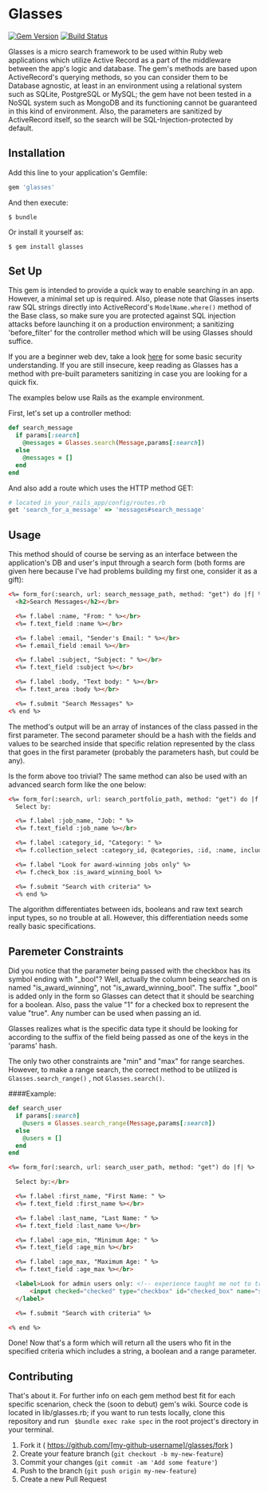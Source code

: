 # Glasses
[![Gem Version](https://badge.fury.io/rb/glasses.svg)](http://badge.fury.io/rb/glasses) [![Build Status](https://travis-ci.org/otamm/Glasses.svg?branch=master)](https://travis-ci.org/otamm/Glasses)

Glasses is a micro search framework to be used within Ruby web applications which utilize Active Record as a part of the middleware between the app's logic and database.
The gem's methods are based upon ActiveRecord's querying methods, so you can consider them to be Database agnostic, at least in an environment using a relational system such as SQLite, PostgreSQL or MySQL; the gem have not been tested in a NoSQL system such as MongoDB and its functioning cannot be guaranteed in this kind of environment.
Also, the parameters are sanitized by ActiveRecord itself, so the search will be SQL-Injection-protected by default.

## Installation

Add this line to your application's Gemfile:

```ruby
gem 'glasses'
```

And then execute:

    $ bundle

Or install it yourself as:

    $ gem install glasses

## Set Up
This gem is intended to provide a quick way to enable searching in an app.
However, a minimal set up is required. Also, please note that Glasses inserts raw SQL strings directly into ActiveRecord's ```ModelName.where()``` method of the Base class, so make sure you are protected against SQL injection attacks before launching it on a production environment; a sanitizing 'before_filter' for the controller method which will be using Glasses should suffice.

If you are a beginner web dev, take a look [here](http://guides.rubyonrails.org/security.html#sql-injection) for some basic security understanding. If you are still insecure, keep reading as Glasses has a method with pre-built parameters sanitizing in case you are looking for a quick fix.

The examples below use Rails as the example environment.

First, let's set up a controller method:

```ruby
def search_message
  if params[:search]
    @messages = Glasses.search(Message,params[:search])
  else
    @messages = []
  end
end
```

And also add a route which uses the HTTP method GET:

```ruby
# located in your_rails_app/config/routes.rb
get 'search_for_a_message' => 'messages#search_message'
```

## Usage

This method should of course be serving as an interface between
the application's DB and user's input through a search form
(both forms are given here because I've had problems building
my first one, consider it as a gift):

```html
<%= form_for(:search, url: search_message_path, method: "get") do |f| %>
  <h2>Search Messages</h2></br>

  <%= f.label :name, "From: " %></br>
  <%= f.text_field :name %></br>

  <%= f.label :email, "Sender's Email: " %></br>
  <%= f.email_field :email %></br>

  <%= f.label :subject, "Subject: " %></br>
  <%= f.text_field :subject %></br>

  <%= f.label :body, "Text body: " %></br>
  <%= f.text_area :body %></br>

  <%= f.submit "Search Messages" %>
<% end %>
```

The method's output will be an array of instances of the class
passed in the first parameter. The second parameter should be a
hash with the fields and values to be searched inside that specific
relation represented by the class that goes in the first parameter
(probably the parameters hash, but could be any).

Is the form above too trivial? The same method can also be used with an advanced search form
like the one below:

```html
<%= form_for(:search, url: search_portfolio_path, method: "get") do |f| %>
  Select by:

  <%= f.label :job_name, "Job: " %>
  <%= f.text_field :job_name %></br>

  <%= f.label :category_id, "Category: " %>
  <%= f.collection_select :category_id, @categories, :id, :name, include_blank: "All"  %></br>

  <%= f.label "Look for award-winning jobs only" %>
  <%= f.check_box :is_award_winning_bool %>

  <%= f.submit "Search with criteria" %>
  <% end %>
```

The algorithm differentiates between ids, booleans and raw text search input types,
so no trouble at all. However, this differentiation needs some really basic specifications.

## Paremeter Constraints
Did you notice that the parameter being passed with the checkbox has its symbol ending with "_bool"?
Well, actually the column being searched on is named "is_award_winning", not "is_award_winning_bool".
The suffix "_bool" is added only in the form so Glasses can detect that it should be searching for a boolean. Also, pass the value "1" for a checked box to represent the value "true". Any number can be used when passing an id.

Glasses realizes what is the specific data type it should be looking for according to the suffix of the field being passed as one of the keys in the 'params' hash.

The only two other constraints are "min" and "max" for range searches. However, to make a range search, the correct method to be utilized is ``` Glasses.search_range() ``` , not ``` Glasses.search() ```.

####Example:

```ruby
def search_user
  if params[:search]
    @users = Glasses.search_range(Message,params[:search])
  else
    @users = []
  end
end
```

```html
<%= form_for(:search, url: search_user_path, method: "get") do |f| %>

  Select by:</br>

  <%= f.label :first_name, "First Name: " %>
  <%= f.text_field :first_name %></br>

  <%= f.label :last_name, "Last Name: " %>
  <%= f.text_field :last_name %></br>

  <%= f.label :age_min, "Minimum Age: " %>
  <%= f.text_field :age_min %></br>

  <%= f.label :age_max, "Maximum Age: " %>
  <%= f.text_field :age_max %></br>

  <label>Look for admin users only: <!-- experience taught me not to trust helper methods when it comes to checkboxes or radio buttons. -->
      <input checked="checked" type="checkbox" id="checked_box" name="search_params[is_virgin_bool]" value="1" />
  </label>

  <%= f.submit "Search with criteria" %>

<% end %>
```

Done! Now that's a form which will return all the users who fit in the specified criteria which includes a string, a boolean and a range parameter.

## Contributing

That's about it. For further info on each gem method best fit for each specific scenarion, check the (soon to debut) gem's wiki. 
Source code is located in lib/glasses.rb; if you want to run tests locally, clone this repository and run ``` $bundle exec rake spec``` in the root project's directory in your terminal.

1. Fork it ( https://github.com/[my-github-username]/glasses/fork )
2. Create your feature branch (`git checkout -b my-new-feature`)
3. Commit your changes (`git commit -am 'Add some feature'`)
4. Push to the branch (`git push origin my-new-feature`)
5. Create a new Pull Request
